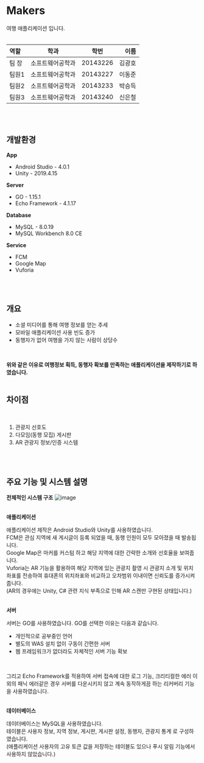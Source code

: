 # Makers

 여행 애플리케이션 입니다.
 <br>
 <br>
 
 | 역할 | 학과 | 학번 | 이름 |
| :- | - | :-: | -: |
| 팀 장 | 소프트웨어공학과 | 20143226 | 김광호 |
| 팀원1 | 소프트웨어공학과 | 20143227 | 이동준 |
| 팀원2 | 소프트웨어공학과 | 20143233 | 박승득 |
| 팀원3 | 소프트웨어공학과 | 20143240 | 신은철 |
 <br>
 <br>
 
 ## 개발환경
 
 <b>App</b>
 - Android Studio - 4.0.1
 - Unity - 2019.4.15

 <b>Server</b>
 - GO - 1.15.1
 - Echo Framework - 4.1.17
 
 <b>Database</b>
 - MySQL - 8.0.19
 - MySQL Workbench 8.0 CE
 
 <b>Service</b>
 - FCM
 - Google Map
 - Vuforia
 <br>
 <br>
 
 ## 개요
 - 소셜 미디어를 통해 여행 정보를 얻는 추세  
 - 모바일 애플리케이션 사용 빈도 증가  
 - 동행자가 없어 여행을 가지 않는 사람이 상당수  
 <br>
 
 <b>위와 같은 이유로 여행정보 획득, 동행자 확보를 만족하는 애플리케이션을 제작하기로 하였습니다.</b>
 <br>
 <br>

 ## 차이점
 <br>
 
 1. 관광지 선호도
 2. 다모임(동행 모집) 게시판
 3. AR 관광지 정보/인증 시스템
<br>
<br>
 
 ## 주요 기능 및 시스템 설명
  <b>전체적인 시스템 구조</b>
 ![image](https://user-images.githubusercontent.com/48707324/100357287-d16f5100-3037-11eb-9c98-23273079965c.png)
 <br>
 <br>
 
 <b>애플리케이션</b>
 
 애플리케이션 제작은 Android Studio와 Unity를 사용하였습니다.  
 FCM은 관심 지역에 새 게시글이 등록 되었을 때, 동행 인원이 모두 모아졌을 때 발송됩니다.  
 Google Map은 마커를 커스텀 하고 해당 지역에 대한 간략한 소개와 선호율을 보여줍니다.  
 Vuforia는 AR 기능을 활용하여 해당 지역에 있는 관광지 촬영 시 관광지 소개 및 위치좌표를 전송하여 휴대폰의 위치좌표와 비교하고 오차범위 이내이면 신뢰도를 증가시켜 줍니다.  
 (AR의 경우에는 Unity, C# 관련 지식 부족으로 인해 AR 스캔만 구현된 상태입니다.)
 <br>
 <br>
 
 <b>서버</b>
 
 서버는 GO를 사용하였습니다. GO를 선택한 이유는 다음과 같습니다.
  - 개인적으로 공부중인 언어
  - 별도의 WAS 설치 없이 구동이 간편한 서버
  - 웹 프레임워크가 없더라도 자체적인 서버 기능 확보
  <br>
  
그리고 Echo Framework를 적용하여 서버 접속에 대한 로그 기능, 크리티컬한 에러 이외의 패닉 에러같은 경우 서버를 다운시키지 않고 계속 동작하게끔 하는 리커버리 기능을 사용하였습니다.
 <br>
 <br>
 
 <b>데이터베이스</b>
 
 데이터베이스는 MySQL을 사용하였습니다.  
 테이블은 사용자 정보, 지역 정보, 게시판, 게시판 설정, 동행자, 관광지 통계 로 구성하였습니다.  
 (애플리케이션 사용자의 고유 토큰 값을 저장하는 테이블도 있으나 푸시 알림 기능에서 사용하지 않았습니다.)
 <br>
 <br>
